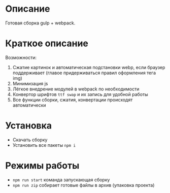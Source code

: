 # Описание
Готовая сборка gulp + webpack.
# Краткое описание

Возможности:
1. Сжатие картинок и автоматическая подстановки webp, если браузер поддерживает (главое придерживаться правил оформления тега img)
2. Минимизация js
3. Лёгкое внедрение модулей в webpack по необходимости
4. Конвертор шрифтов `ttf swap` и их запись для удобной работы
5. Все функции сборки, сжатия, конвертации происходят автоматически

# Установка 
* Скачать сборку
* Установить все пакеты `npm i`

# Режимы работы
 
* `npm run start` команда запускающая сборку
* `npm run zip` собирает готовые файлы в архив (упаковка проекта)
